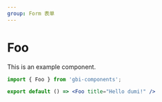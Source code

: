 ```yaml
---
group: Form 表单
---
```

# Foo

This is an example component.

```jsx
import { Foo } from 'gbi-components';

export default () => <Foo title="Hello dumi!" />
```
